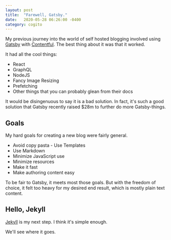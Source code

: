 ```yaml
---
layout: post
title:  "Farewell, Gatsby."
date:   2020-05-28 06:26:00 -0400
category: cogito
---
```


My previous journey into the world of self hosted blogging involved using [Gatsby](https://www.gatsbyjs.org/) with [Contentful](https://www.contentful.com/). The best thing about it was that it worked. 

It had all the cool things: 
 
 - React
 - GraphQL 
 - NodeJS
 - Fancy Image Resizing
 - Prefetching
 - Other things that you can probably glean from their docs

It would be disingenuous to say it is a bad solution. In fact, it's such a good solution that Gatsby recently raised $28m to further do more Gatsby-things. 

## Goals

My hard goals for creating a new blog were fairly general.

- Avoid copy pasta - Use Templates
- Use Markdown
- Minimize JavaScript use
- Minimize resources
- Make it fast
- Make authoring content easy

To be fair to Gatsby, it meets most those goals. But with the freedom of choice, it felt too heavy for my desired end result, which is mostly plain text content.

## Hello, Jekyll

[Jekyll](https://jekyllrb.com/) is my next step. I think it's simple enough.

We'll see where it goes.
